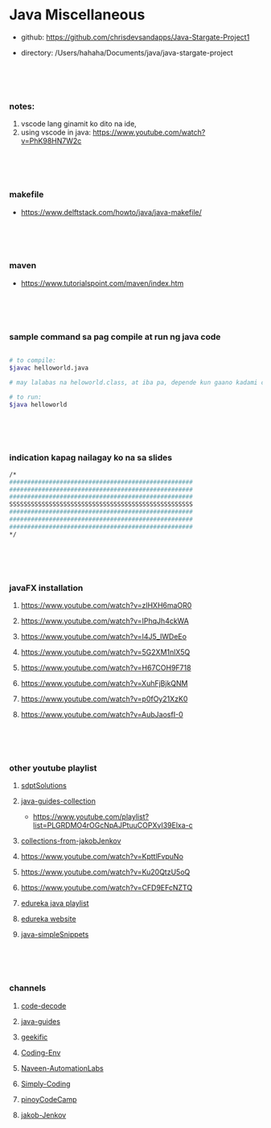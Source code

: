 

# Java Miscellaneous


- github: https://github.com/chrisdevsandapps/Java-Stargate-Project1 


- directory: /Users/hahaha/Documents/java/java-stargate-project



<br> <br> <br>


### notes:
1. vscode lang ginamit ko dito na ide, 
1. using vscode in java: https://www.youtube.com/watch?v=PhK98HN7W2c



<br> <br> <br>



### makefile
- https://www.delftstack.com/howto/java/java-makefile/



<br> <br> <br>



### maven
- https://www.tutorialspoint.com/maven/index.htm



<br> <br> <br>


### sample command sa pag compile at run ng java code

```sh

# to compile:
$javac helloworld.java

# may lalabas na heloworld.class, at iba pa, depende kun gaano kadami class sa loob ng helloworld.java

# to run:
$java helloworld

```


<br> <br> <br>


### indication kapag nailagay ko na sa slides
```sh
/*
###################################################
###################################################
###################################################
SSSSSSSSSSSSSSSSSSSSSSSSSSSSSSSSSSSSSSSSSSSSSSSSSSS
###################################################
###################################################
###################################################
*/
```


<br> <br> <br>


### javaFX installation

1. https://www.youtube.com/watch?v=zlHXH6maOR0

1. https://www.youtube.com/watch?v=IPhqJh4ckWA

1. https://www.youtube.com/watch?v=I4J5_IWDeEo

1. https://www.youtube.com/watch?v=5G2XM1nlX5Q

1. https://www.youtube.com/watch?v=H67COH9F718

1. https://www.youtube.com/watch?v=XuhFjBjkQNM

1. https://www.youtube.com/watch?v=p0fOy21XzK0

1. https://www.youtube.com/watch?v=AubJaosfI-0



<br> <br> <br>


### other youtube playlist

1. [sdptSolutions](https://www.youtube.com/playlist?list=PLVnJhHoKgEmqJoW6MSTpHtBpWv3rn-0Or)

1. [java-guides-collection](https://www.youtube.com/watch?v=GdAon80-0KA)
	- https://www.youtube.com/playlist?list=PLGRDMO4rOGcNpAJPtuuCOPXvI39Elxa-c

1. [collections-from-jakobJenkov](https://www.youtube.com/playlist?list=PLL8woMHwr36HmQfxqqqxns5GexTNmxFqK)

1. https://www.youtube.com/watch?v=KpttlFvpuNo

1. https://www.youtube.com/watch?v=Ku20QtzU5oQ

1. https://www.youtube.com/watch?v=CFD9EFcNZTQ

1. [edureka java playlist](https://www.youtube.com/playlist?list=PL9ooVrP1hQOHb4bxoHauWVwNg4FweDItZ)

1. [edureka website](https://www.edureka.co/blog/java-tutorial/)

1. [java-simpleSnippets](https://www.youtube.com/playlist?list=PLIY8eNdw5tW_uaJgi-FL9QwINS9JxKKg2)



<br> <br> <br>


### channels

1. [code-decode](https://www.youtube.com/c/CodeDecode/playlists)

1. [java-guides](https://www.youtube.com/c/JavaGuides/playlists)

1. [geekific](https://www.youtube.com/c/Geekific/playlists)

1. [Coding-Env](https://www.youtube.com/channel/UCRL1YHMZOzbFE2qsCRakfUQ/playlists)

1. [Naveen-AutomationLabs](https://www.youtube.com/c/NaveenAutomationLabs/playlists)

1. [Simply-Coding](https://www.youtube.com/c/SimplyCoding/playlists)

1. [pinoyCodeCamp](https://www.youtube.com/c/PinoyCodeCamp/videos)

1. [jakob-Jenkov](https://www.youtube.com/c/JakobJenkov/playlists)









